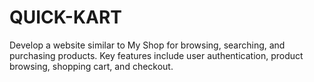 # QUICK-KART
Develop a website similar to My Shop for browsing, searching, and purchasing products.   Key features include user authentication, product browsing, shopping cart, and checkout.  
